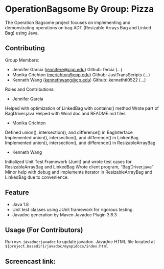 # OperationBagsome By Group: Pizza
The Operation Bagsome project focuses on implementing and demonstrating operations on bag ADT (Resizable Arrays Bag and Linked Bag) using Java. 

## Contributing
Group Members: 
- Jennifer Garcia (jennifere@cpp.edu) Github: fercia (...)
- Monika Crichton (mcrichton@cpp.edu) Github: JustTransScripts (...)
- Kenneth Wang (kennethwang@cp.edu) Github: kennethtl0522 (...)

Roles and Contributions:

- Jennifer Garcia
  
Helped with optimization of LinkedBag  with contains() method 
Wrote part of BagDriver.java 
Helped with Word doc and README.md  files 

- Monika Crichton
  
Defined union(), intersection(), and difference() in BagInterface 
Implemented union(), intersection(), and difference() in LinkedBag 
Implemented union(), intersection(), and difference() in ResizableArrayBag 

- Kenneth Wang
  
Initialized Unit Test Framework (Junit) and wrote test cases for ResizableArrayBag and LinkedBag 
Wrote client program, “BagDriver.java” 
Minor help with debug and implements iterator in ResizableArrayBag and LinkedBag due to convenience. 

## Feature
- Java 1.8
- Unit test classes using JUnit framework for rigorous testing.
- Javadoc generation by Maven Javadoc Plugin 3.6.3

## Usage (For Contributors)
Run ```mvn javadoc:javadoc``` to update javadoc.
Javadoc HTML file located at ```${project.basedir}/javadoc/myapidocs/index.html```

## Screencast link: 


